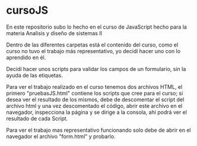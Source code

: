 # cursoJS
En este repositorio subo lo hecho en el curso de JavaScript hecho para la materia Analisis y diseño de sistemas II

Dentro de las diferentes carpetas está el contenido del curso, como el curso no tuvo el trabajo más representativo, yo decidí hacer uno con lo aprendido en él.

Decidí hacer unos scripts para validar los campos de un formulario, sin la ayuda de las etiquetas.

Para ver el trabajo realizado en el curso tenemos dos archivos HTML, el primero "pruebasJS.html" contiene los scripts que cree para el curso; si desea ver el resultado de los mismos,
debe de descomentar el script del archivo html y una vez descomentado el código, abrir este archivo en el navegador, inspecciona la página y se dirige a la consola, ahí podrá ver
el resultado de cada Script.

Para ver el trabajo mas representativo funcionando solo debe de abrir en el navegador el archivo "form.html" y probarlo.
